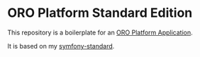 # ORO Platform Standard Edition

This repository is a boilerplate for an [ORO Platform Application](https://github.com/orocrm/platform).

It is based on my [symfony-standard](https://github.com/sagikazarmark/symfony-standard).
